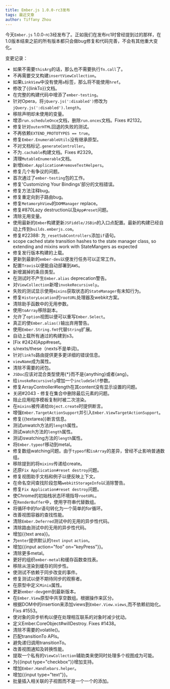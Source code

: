 ```yaml
---
title: Ember.js 1.0.0-rc3发布
tags: 最近文章
author: Tiffany Zhou
---
```

今天`Ember.js`
1.0.0-rc3经发布了。正如我们在发布rc1时曾经提到过的那样，在1.0版本结束之前的所有版本都只会做bug修复和代码完善，不会有其他重大变化。

变更记录：

* 如果不需要`thisArg`的话，那么也不需要执行`fn.call`了。
* 不再需要交叉构建`insertViewCollection`。
* 如果`LinkView`中没有使用`a`标签，那么将不能使用`href`。
* 修改了{{linkTo}}文档。
* 在完整的构建代码中增添了`ember-testing`。
* 针对Opera，将`jQuery.js(':disabled')`修改为`jQuery.js(':disabled').length`。
* 移除声明却未使用的变量。
* 增添`run.scheduleOnce`文档，删除`run.onces`文档。Fixes #2132。
* 修复针对`outerHTML`回退的失败的测试。
* 不再依赖`EXTEND_PROTOTYPES == true`。
* 修复`Ember.EnumerableUtils`没有继承原型。
* 不对文档标记`.generateController`。
* 不为`.cachable`构建文档。Fixes #2329。
* 清理`MutableEnumerable`文档。
* 新增`Ember.Application#removeTestHelpers`。
* 修复几个有争议的问题。
* 首次通过了`ember-testing`包的工作。
* 修复'Customizing Your Bindings'部分的文档错误。
* 修复方法注释bug。
* 修复重定向到子路由bug。
* 修复`MetamorphView`的`DOMManager` replace。
* 修复#870Lazy destruction以及`App#reset`问题。
* 清除无用变量。
* 使用最新的`Ember`构建更新`JSFiddle/JSBin`的入口点配置。最新的构建已经自动上传到`builds.emberjs.com`。
* 修复#22388: 为`_resetSubControllers`添加`if`语句。
* scope cached state transition hashes to the state manager class, so
  extending and mixins work with StateMangers as expected
* 修复发行版本构建的上载。
* 更新到最新的`ember-dev`以便发行任务可以正常工作。
* 配置`Travis`以便能自动部署到`AWS`。
* 新增漏掉的条目类型。
* 在测试时不产生`Ember.alias` deprecation警告。
* 对`ViewCollection`新增`invokeRecursively`。
* 失败的测试显示使用`mixins`获取状态的`StateManager`有未知行为。
* 修复`HistoryLocation`的`rootURL`处理器及webkit方案。
* 清除助手函数中的无用参数。
* 使用`toArray`移除副本。
* 允许了`option`视图以便可以重写`Ember.Select`。
* 真正的使`Ember.alias()`输出弃用警告。
* 使用```Ember.String.fmt```代替`String`扩展。
* 自动上载所有通过的构建到s3。
* [Fix #2424]App#reset。
* s/nexts/these（nexts不是单词)。
* 针对`linkTo`路由提供更多更详细的错误信息。
* `viewName`成为属性。
* 清除不需要的闭包。
* `JSDoc`应该对混合类型使用{*}而不是{anything}或者{ang}。
* 给`invokeRecursively`增加一个`includeSelf`参数。
* 修复ArrayController#length在其content没有显示设置的问题。
* 关闭#2043 - 修复在集合中删除最后元素的问题。
* 阻止应用程序模板复制时被二次渲染。
* 在`mixins`被传递给`Object.create`时提供断言。
* 增强`Ember.TargetActionSupport`并引入`Ember.ViewTargetActionSupport`。
* 修复{{textarea}}断言信息。
* 测试unwatch方法的`length`属性。
* 测试watch方法的`length`属性。
* 测试iswatching方法的`length`属性。
* 将`Ember.typeof`移动到metal。
* 修复数组watching问题。由于`typeof`和`isArray`的差异，曾经不止影响普通数组。
* 移除提到的将`mixins`传递给create。
* 还原`Fix Application#reset destroy`问题。
* 修复视图助手文档和例子以便反映上下文。
* 在命名空间查找阶段忽略`webkitStorageInfo`以消除警告。
* 修复`Fix Application#reset destroy`问题。
* 使Chrome的初始栈状态环境指导`rootURL`。
* 在`RenderBuffer`中，使用字符串代替数组。
* 将循环中的for语句转化为一个简单的for循环。
* 改善视图容器的查找性能。
* 清除`Ember.Deferred`测试中的无用的异步性代码。
* 清除路由测试中的无用的异步性代码。
* 增加{{text area}}。
* 为`enter`提供默认的`text` `input` `action`。
* 增加{{input action="foo" on="keyPress"}}。
* 清除更多metal。
* 更好的组织`ember-metal`和缓存函数查找表。
* 移除从渲染到缓存的同步性。
* 使测试不依赖于同步改变的事件。
* 修复测试以便不期待同步的观察者。
* 在原型中定义`Minix`属性。
* 更新`ember-dev`gem到最新版本。
* 在`Ember.View`原型中共享空数组。根据操作来区分。
* 根据DOM中的insertion来添加views到`Ember.View.views`,而不依赖初始化。Fixs #1553。
* 使对象的异步析构以便在处理相互联系的对象时减少扰动。
* 定义Ember.CoreObject#willDestroy. Fixes #1438。
* 清除不需要的volatile()。
* 匹配transitionTo APIs。
* 避免递归调用transitionTo。
* 改善视图通知及转换性能。
* 提取一个私有的`ViewCollection`辅助类来使同时处理多个视图成为可能。
* 为{{input type="checkbox"}}增加支持。
* 增加`Ember.Handlebars.helper`。
* 增加{{input type="text"}}。
* 批量插入相关联的子视图而不是一个一个的添加。
